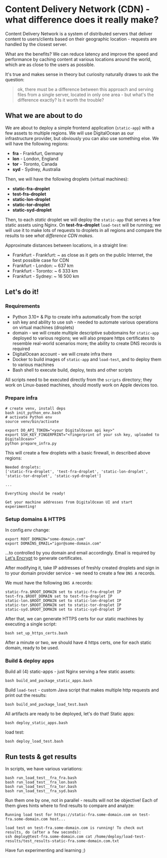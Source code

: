 # Content Delivery Network (CDN) - what difference does it really make?

Content Delivery Network is a system of distributed servers that deliver content to users/clients based on their
geographic location - requests are handled by the closest server.

What are the benefits?
We can reduce latency and improve the speed and performance by caching content at various locations around the world,
which are as close to the users as possible.

It's true and makes sense in theory but curiosity naturally draws to ask the question:
> ok, there must be a difference between this approach and serving files from a single server,
> located in only one area - but what's the difference exactly? Is it worth the trouble?

## What we are about to do

We are about to deploy a simple frontend application (`static-app`) with a few assets to multiple regions. We will use
DigitalOcean as
our infrastructure provider, but obviously you can also use something else.
We will have the following regions:

* **fra** - Frankfurt, Germany
* **lon** - London, England
* **tor** - Toronto, Canada
* **syd** - Sydney, Australia

Then, we will have the following droplets (virtual machines):

* **static-fra-droplet**
* **test-fra-droplet**
* **static-lon-droplet**
* **static-tor-droplet**
* **static-syd-droplet**

Then, to each *static* droplet we will deploy the `static-app` that serves a few static assets using Nginx.
On **test-fra-droplet** `load-test` will be running; we will use it to make lots of requests to droplets in all regions
and compare the results to see *what difference CDN makes*.

Approximate distances between locations, in a straight line:

* Frankfurt - Frankfurt: ~ as close as it gets on the public Internet, the best possible case for CDN
* Frankfurt - London: ~ 637 km
* Frankfurt - Toronto: ~ 6 333 km
* Frankfurt - Sydney: ~ 16 500 km

## Let's do it!

### Requirements

* Python 3.10+ & Pip to create infra automatically from the script
* ssh key and ability to use ssh - needed to automate various operations on virtual machines (droplets)
* domain - we will create multiple descriptive subdomains for `static-app` deployed to various regions; we will also prepare https certificates
  to resemble real-world scenarios more; the ability to create DNS records is required
* DigitalOcean account - we will create infra there
* Docker to build images of `static-app` and `load-test`, and to deploy them to various machines
* Bash shell to execute build, deploy, tests and other scripts

All scripts need to be executed directly from the `scripts` directory;
they work on Linux-based machines, should mostly work on Apple devices too.

### Prepare infra

```
# create venv, install deps
bash init_python_env.bash
# activate Python env
source venv/bin/activate

export DO_API_TOKEN="<your DigitalOcean api key>"
export SSH_KEY_FINGERPRINT="<fingerprint of your ssh key, uploaded to DigitalOcean>"
python prepare_infra.py
```

This will create a few droplets with a basic firewall, in described above regions:

```
Needed droplets:
['static-fra-droplet', 'test-fra-droplet', 'static-lon-droplet', 'static-tor-droplet', 'static-syd-droplet']

...

Everything should be ready!

Get your machine addresses from DigitalOcean UI and start experimenting!
```

### Setup domains & HTTPS

In config.env change:

```
export ROOT_DOMAIN="some-domain.com"
export DOMAINS_EMAIL="igor@some-domain.com"
```

...to controlled by you domain and email accordingly.
Email is required by [Let's Encrypt](https://letsencrypt.org/) to generate certificates.

After modifying it, take IP addresses of freshly created droplets and sign in to your domain provider service - we need
to create a few `DNS A` records.

We must have the following `DNS A` records:

```
static-fra.$ROOT_DOMAIN set to static-fra-droplet IP
test-fra.$ROOT_DOMAIN set to test-fra-droplet IP
static-lon.$ROOT_DOMAIN set to static-lon-droplet IP
static-tor.$ROOT_DOMAIN set to static-tor-droplet IP
static-syd.$ROOT_DOMAIN set to static-syd-droplet IP
```

After that, we can generate HTTPS certs for our static machines by executing a single script:

```
bash set_up_https_certs.bash
```

After a minute or two, we should have 4 https certs, one for each static domain, ready to be used.

### Build & deploy apps

Build all (4) static-apps - just Nginx serving a few static assets:

```
bash build_and_package_static_apps.bash
```

Build `load-test` - custom Java script that makes multiple http requests and print out the results:

```
bash build_and_package_load_test.bash
```

All artifacts are ready to be deployed, let's do that! Static apps:

```
bash deploy_static_apps.bash
```

load test:

```
bash deploy_load_test.bash
```

## Run tests & get results

In scripts, we have various variations:

```
bash run_load_test__fra_fra.bash
bash run_load_test__fra_lon.bash
bash run_load_test__fra_tor.bash
bash run_load_test__fra_syd.bash
```

Run them one by one, not in parallel - results will not be objective! 
Each of them gives hints where to find results to compare and analyze:

```
Running load test for https://static-fra.some-domain.com on test-fra.some-domain.com host...

load test on test-fra.some-domain.com is running! To check out results, do (after a few seconds):
ssh deploy@test-fra.some-domain.com cat /home/deploy/load-test-results/test_results-static-fra.some-domain.com.txt
```

Have fun experimenting and learning ;)
